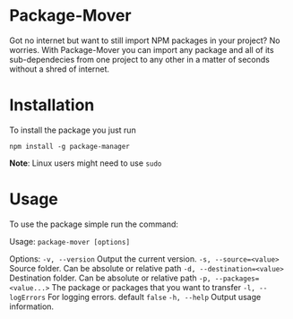 # Package-Mover
Got no internet but want to still import NPM packages in your project? No worries. With Package-Mover you can import any package and all of its sub-dependecies from one project to any other in a matter of seconds without a shred of internet.

# Installation
To install the package you just run

`npm install -g package-manager`

**Note**: Linux users might need to use `sudo`

# Usage
To use the package simple run the command:

Usage: `package-mover [options]`

Options:
  `-v, --version`              Output the current version.
  `-s, --source=<value>`       Source folder. Can be absolute or relative path
  `-d, --destination=<value>`  Destination folder. Can be absolute or relative path
  `-p, --packages=<value...>`  The package or packages that you want to transfer
  `-l, --logErrors`            For logging errors. default `false`
  `-h, --help`                 Output usage information.

